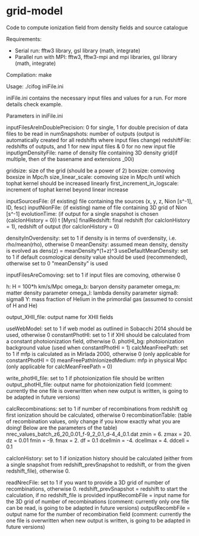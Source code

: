 # grid-model
Code to compute ionization field from density fields and source catalogue

Requirements:
- Serial run: fftw3 library, gsl library (math, integrate)
- Parallel run with MPI: fftw3, fftw3-mpi and mpi libraries, gsl library (math, integrate)

Compilation:
make

Usage:
./cifog iniFile.ini

iniFile.ini contains the necessary input files and values for a run. For more details check example.


Parameters in iniFile.ini

inputFilesAreInDoublePrecision: 0 for single, 1 for double precision of data files to be read in
numSnapshots: number of outputs (output is automatically created for all redshifts where input files change)
redshiftFile: redshifts of outputs, and 1 for new input files & 0 for no new input file
inputIgmDensityFile: name of density file containing 3D density grid(if multiple, then of the basename and extensions _00i)

gridsize: size of the grid (should be a power of 2)
boxsize: comoving boxsize in Mpc/h
size_linear_scale: comoving size in Mpc/h until which tophat kernel should be increased linearly
first_increment_in_logscale: increment of tophat kernel beyond linear increase

inputSourcesFile: (if existing) file containing the sources (x, y, z, Nion [s^-1], ID, fesc)
inputNionFile: (if existing) name of file containing 3D grid of Nion [s^-1]
evolutionTime: (if output for a single snapshot is chosen (calcIonHistory = 0)) t [Myrs]
finalRedshift: final redshift (for calcIonHistory = 1), redshift of output (for calcIonHistory = 0)

densityInOverdensity: set to 1 if density is in terms of overdensity, i.e. rho/mean(rho), otherwise 0
meanDensity: assumed mean density, density is evolved as dens(z) = meanDensity*(1+z)^3
useDefaultMeanDensity: set to 1 if default cosmological density value should be used (recommended), otherwise set to 0 "meanDensity" is used

inputFilesAreComoving: set to 1 if input files are comoving, otherwise 0

h: H = 100*h km/s/Mpc
omega_b: baryon density parameter
omega_m: matter density parameter
omega_l: lambda density parameter
sigma8: sigma8
Y: mass fraction of Helium in the primordial gas (assumed to consist of H and He)

output_XHII_file: output name for XHII fields

useWebModel: set to 1 if web model as outlined in Sobacchi 2014 should be used, otherwise 0
constantPhotHI: set to 1 if XHI should be calculated from a constant photoionization field, otherwise 0.
photHI_bg: photoionization background value (used when constantPhotHI = 1)
calcMeanFreePath: set to 1 if mfp is calculated as in Mirlada 2000, otherwise 0 (only applicable for constantPhotHI = 0)
meanFreePathInIonizedMedium: mfp in physical Mpc (only applicable for calcMeanFreePath = 0)

write_photHI_file: set to 1 if photoionization file should be written
output_photHI_file: output name for photoionization field (comment: currently the one file is overwritten when new output is written, is going to be adapted in future versions)

calcRecombinations: set to 1 if number of recombinations from redshift og first ionization should be calculated, otherwise 0
recombinationTable: (table of recombination values, only change if you know exactly what you are doing! Below are the parameters of the table) nrec_values_batch_z6_20_0.01_f-9_2_0.1_d-4_4_0.1.dat
zmin = 6.
zmax = 20.
dz = 0.01
fmin = -9.
fmax = 2.
df = 0.1
dcellmin = -4.
dcellmax = 4.
ddcell = 0.1

calcIonHistory: set to 1 if ionization history should be calculated (either from a single snapshot from redshift_prevSnapshot to redshift, or from the given redshift_file), otherwise 0.

readNrecFile: set to 1 if you want to provide a 3D grid of number of recombinations, otherwise 0.
redshift_prevSnapshot = redshift to start the calculation, if no redshift_file is provided
inputRecombFile = input name for the 3D grid of number of recombinations (comment: currently only one file can be read, is going to be adapted in future versions)
outputRecombFile = output name for the number of recombination field (comment: currently the one file is overwritten when new output is written, is going to be adapted in future versions)
